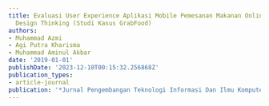 ```yaml
---
title: Evaluasi User Experience Aplikasi Mobile Pemesanan Makanan Online dengan Metode
  Design Thinking (Studi Kasus GrabFood)
authors:
- Muhammad Azmi
- Agi Putra Kharisma
- Muhammad Aminul Akbar
date: '2019-01-01'
publishDate: '2023-12-10T00:15:32.256868Z'
publication_types:
- article-journal
publication: '*Jurnal Pengembangan Teknologi Informasi Dan Ilmu Komputer*'
---
```

